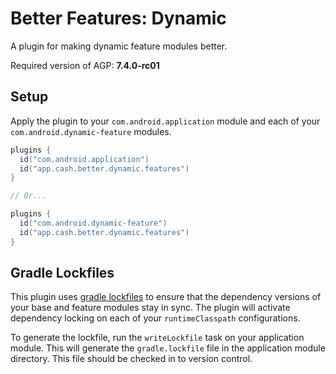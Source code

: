 # Better Features: Dynamic

A plugin for making dynamic feature modules better.

Required version of AGP: **7.4.0-rc01**

## Setup

Apply the plugin to your `com.android.application` module and each of your `com.android.dynamic-feature` modules.

```groovy
plugins {
  id("com.android.application")
  id("app.cash.better.dynamic.features")
}

// Or...

plugins {
  id("com.android.dynamic-feature")
  id("app.cash.better.dynamic.features")
}
```

## Gradle Lockfiles

This plugin uses [gradle lockfiles](https://docs.gradle.org/current/userguide/dependency_locking.html) to ensure that the dependency versions of your base and feature modules stay in sync.
The plugin will activate dependency locking on each of your `runtimeClasspath` configurations.

To generate the lockfile, run the `writeLockfile` task on your application module.
This will generate the `gradle.lockfile` file in the application module directory.
This file should be checked in to version control.
